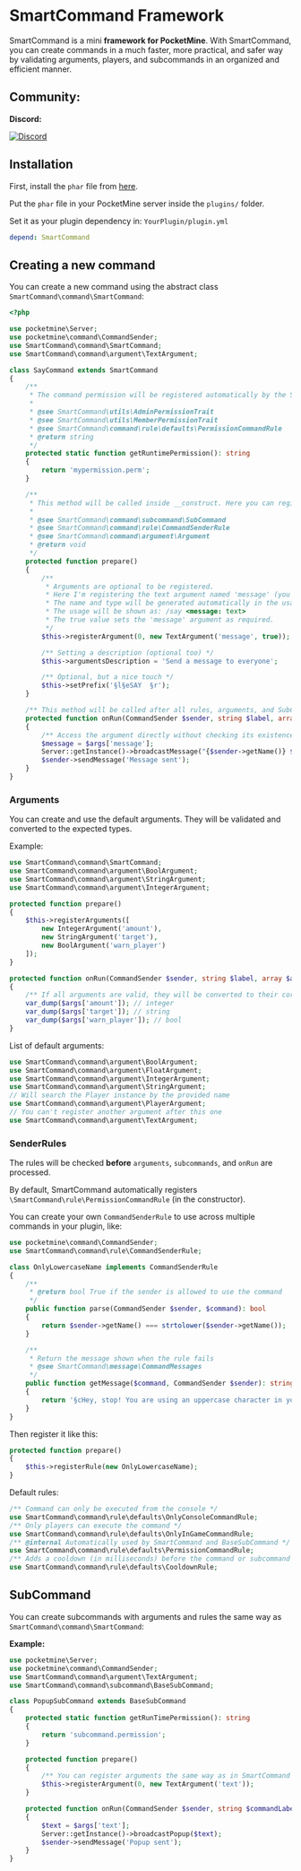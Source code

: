 # SmartCommand Framework

SmartCommand is a mini **framework for PocketMine**. With SmartCommand, you can create commands in a much faster, more practical, and safer way by validating arguments, players, and subcommands in an organized and efficient manner.

## Community:
**Discord:**

<a href="https://discord.gg/HkfMbBN2AD"><img src="https://img.shields.io/discord/982037265075302551?label=discord&color=7289DA&logo=discord" alt="Discord"></a>

## Installation

First, install the `phar` file from [here](https://github.com/RajadorDev/SmartCommand/releases).

Put the `phar` file in your PocketMine server inside the `plugins/` folder.

Set it as your plugin dependency in:
`YourPlugin/plugin.yml`

```yml
depend: SmartCommand
```

## Creating a new command

You can create a new command using the abstract class `SmartCommand\command\SmartCommand`:

```php
<?php

use pocketmine\Server;
use pocketmine\command\CommandSender;
use SmartCommand\command\SmartCommand;
use SmartCommand\command\argument\TextArgument;

class SayCommand extends SmartCommand
{
    /**
     * The command permission will be registered automatically by the SmartCommand constructor
     *
     * @see SmartCommand\utils\AdminPermissionTrait
     * @see SmartCommand\utils\MemberPermissionTrait
     * @see SmartCommand\command\rule\defaults\PermissionCommandRule
     * @return string
     */
    protected static function getRuntimePermission(): string
    {
        return 'mypermission.perm';
    }

    /**
     * This method will be called inside __construct. Here you can register every SubCommand, Argument, and CommandSenderRule.
     *
     * @see SmartCommand\command\subcommand\SubCommand
     * @see SmartCommand\command\rule\CommandSenderRule
     * @see SmartCommand\command\argument\Argument
     * @return void
     */
    protected function prepare()
    {
        /**
         * Arguments are optional to be registered.
         * Here I'm registering the text argument named 'message' (you can use any name you want).
         * The name and type will be generated automatically in the usage with SmartCommand::sendUsage.
         * The usage will be shown as: /say <message: text>
         * The true value sets the 'message' argument as required.
         */
        $this->registerArgument(0, new TextArgument('message', true));

        /** Setting a description (optional too) */
        $this->argumentsDescription = 'Send a message to everyone';

        /** Optional, but a nice touch */
        $this->setPrefix('§l§eSAY  §r');
    }

    /** This method will be called after all rules, arguments, and SubCommands have been processed */
    protected function onRun(CommandSender $sender, string $label, array $args)
    {
        /** Access the argument directly without checking its existence :) */
        $message = $args['message'];
        Server::getInstance()->broadcastMessage("{$sender->getName()} $message");
        $sender->sendMessage('Message sent');
    }
}
```

### Arguments

You can create and use the default arguments. They will be validated and converted to the expected types.

Example:
```php
use SmartCommand\command\SmartCommand;
use SmartCommand\command\argument\BoolArgument;
use SmartCommand\command\argument\StringArgument;
use SmartCommand\command\argument\IntegerArgument;

protected function prepare()
{
    $this->registerArguments([
        new IntegerArgument('amount'),
        new StringArgument('target'),
        new BoolArgument('warn_player')
    ]);
}

protected function onRun(CommandSender $sender, string $label, array $args)
{
    /** If all arguments are valid, they will be converted to their correct types: **/
    var_dump($args['amount']); // integer
    var_dump($args['target']); // string
    var_dump($args['warn_player']); // bool
}
```

List of default arguments:
```php
use SmartCommand\command\argument\BoolArgument;
use SmartCommand\command\argument\FloatArgument;
use SmartCommand\command\argument\IntegerArgument;
use SmartCommand\command\argument\StringArgument;
// Will search the Player instance by the provided name
use SmartCommand\command\argument\PlayerArgument;
// You can't register another argument after this one
use SmartCommand\command\argument\TextArgument;
```

### SenderRules

The rules will be checked **before** `arguments`, `subcommands`, and `onRun` are processed.

By default, SmartCommand automatically registers `\SmartCommand\rule\PermissionCommandRule` (in the constructor).

You can create your own `CommandSenderRule` to use across multiple commands in your plugin, like:

```php
use pocketmine\command\CommandSender;
use SmartCommand\command\rule\CommandSenderRule;

class OnlyLowercaseName implements CommandSenderRule
{
    /**
     * @return bool True if the sender is allowed to use the command
     */
    public function parse(CommandSender $sender, $command): bool
    {
        return $sender->getName() === strtolower($sender->getName());
    }

    /**
     * Return the message shown when the rule fails
     * @see SmartCommand\message\CommandMessages
     */
    public function getMessage($command, CommandSender $sender): string
    {
        return '§cHey, stop! You are using an uppercase character in your name';
    }
}
```

Then register it like this:

```php
protected function prepare()
{
    $this->registerRule(new OnlyLowercaseName);
}
```

Default rules:

```php
/** Command can only be executed from the console */
use SmartCommand\command\rule\defaults\OnlyConsoleCommandRule;
/** Only players can execute the command */
use SmartCommand\command\rule\defaults\OnlyInGameCommandRule;
/** @internal Automatically used by SmartCommand and BaseSubCommand */
use SmartCommand\command\rule\defaults\PermissionCommandRule;
/** Adds a cooldown (in milliseconds) before the command or subcommand can be used again */
use SmartCommand\command\rule\defaults\CooldownRule;
```

## SubCommand

You can create subcommands with arguments and rules the same way as `SmartCommand\command\SmartCommand`:

**Example:**

```php
use pocketmine\Server;
use pocketmine\command\CommandSender;
use SmartCommand\command\argument\TextArgument;
use SmartCommand\command\subcommand\BaseSubCommand;

class PopupSubCommand extends BaseSubCommand
{
    protected static function getRunTimePermission(): string
    {
        return 'subcommand.permission';
    }

    protected function prepare()
    {
        /** You can register arguments the same way as in SmartCommand **/
        $this->registerArgument(0, new TextArgument('text'));
    }

    protected function onRun(CommandSender $sender, string $commandLabel, string $subcommandLabel, array $args)
    {
        $text = $args['text'];
        Server::getInstance()->broadcastPopup($text);
        $sender->sendMessage('Popup sent');
    }
}
```
